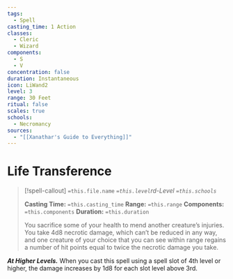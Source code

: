 ```yaml
---
tags:
  - Spell
casting_time: 1 Action
classes:
  - Cleric
  - Wizard
components:
  - S
  - V
concentration: false
duration: Instantaneous
icon: LiWand2
level: 3
range: 30 Feet
ritual: false
scales: true
schools:
  - Necromancy
sources:
  - "[[Xanathar's Guide to Everything]]"
---
```


# Life Transference

>[!spell-callout] `=this.file.name`
>*`=this.level`rd-Level `=this.schools`*
>
>**Casting Time:** `=this.casting_time`
>**Range:** `=this.range`
>**Components:** `=this.components`
>**Duration:** `=this.duration`
>
>You sacrifice some of your health to mend another creature’s injuries. You take 4d8 necrotic damage, which can’t be reduced in any way, and one creature of your choice that you can see within range regains a number of hit points equal to twice the necrotic damage you take.
>
>
***At Higher Levels.*** When you cast this spell using a spell slot of 4th level or higher, the damage increases by 1d8 for each slot level above 3rd.
